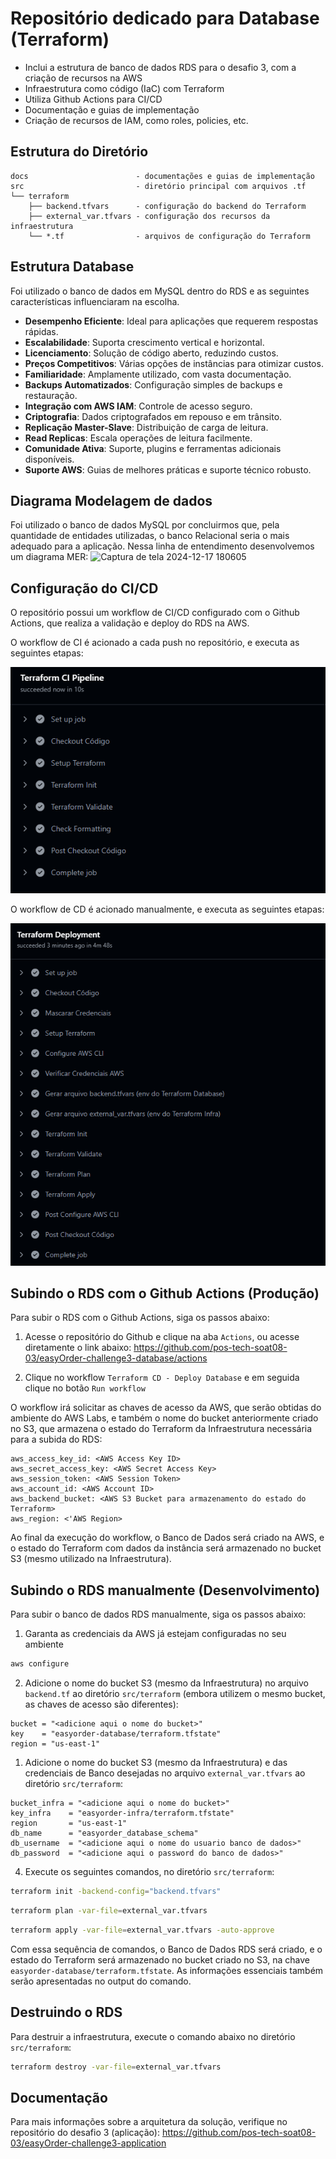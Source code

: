 
# Repositório dedicado para Database (Terraform)
- Inclui a estrutura de banco de dados RDS para o desafio 3, com a criação de recursos na AWS
- Infraestrutura como código (IaC) com Terraform
- Utiliza Github Actions para CI/CD
- Documentação e guias de implementação
- Criação de recursos de IAM, como roles, policies, etc.

## Estrutura do Diretório

```plaintext
docs                        - documentações e guias de implementação
src                         - diretório principal com arquivos .tf
└── terraform
    ├── backend.tfvars      - configuração do backend do Terraform
    ├── external_var.tfvars - configuração dos recursos da infraestrutura
    └── *.tf                - arquivos de configuração do Terraform
```

## Estrutura Database

Foi utilizado o banco de dados em MySQL dentro do RDS e as seguintes características influenciaram na escolha.
- **Desempenho Eficiente**: Ideal para aplicações que requerem respostas rápidas.
- **Escalabilidade**: Suporta crescimento vertical e horizontal.
- **Licenciamento**: Solução de código aberto, reduzindo custos.
- **Preços Competitivos**: Várias opções de instâncias para otimizar custos.
- **Familiaridade**: Amplamente utilizado, com vasta documentação.
- **Backups Automatizados**: Configuração simples de backups e restauração.
- **Integração com AWS IAM**: Controle de acesso seguro.
- **Criptografia**: Dados criptografados em repouso e em trânsito.
- **Replicação Master-Slave**: Distribuição de carga de leitura.
- **Read Replicas**: Escala operações de leitura facilmente.
- **Comunidade Ativa**: Suporte, plugins e ferramentas adicionais disponíveis.
- **Suporte AWS**: Guias de melhores práticas e suporte técnico robusto.

## Diagrama Modelagem de dados

Foi utilizado o banco de dados MySQL por concluirmos que, pela quantidade de entidades utilizadas, o banco Relacional seria o mais adequado para a aplicação. Nessa linha de entendimento desenvolvemos um diagrama MER:
![Captura de tela 2024-12-17 180605](https://github.com/user-attachments/assets/0c8e7a63-1cf8-4801-845f-ba0784e1df83)

## Configuração do CI/CD

O repositório possui um workflow de CI/CD configurado com o Github Actions, que realiza a validação e deploy do RDS na AWS.

O workflow de CI é acionado a cada push no repositório, e executa as seguintes etapas:

![alt text](img/image.png)

O workflow de CD é acionado manualmente, e executa as seguintes etapas:

![alt text](img/image2.png)

## Subindo o RDS com o Github Actions (Produção)

Para subir o RDS com o Github Actions, siga os passos abaixo:

1. Acesse o repositório do Github e clique na aba `Actions`, ou acesse diretamente o link abaixo:
 https://github.com/pos-tech-soat08-03/easyOrder-challenge3-database/actions

1. Clique no workflow `Terraform CD - Deploy Database` e em seguida clique no botão `Run workflow`

O workflow irá solicitar as chaves de acesso da AWS, que serão obtidas do ambiente do AWS Labs, e também o nome do bucket anteriormente criado no S3, que  armazena o estado do Terraform da Infraestrutura necessária para a subida do RDS:

```plaintext
aws_access_key_id: <AWS Access Key ID>
aws_secret_access_key: <AWS Secret Access Key>
aws_session_token: <AWS Session Token>
aws_account_id: <AWS Account ID>
aws_backend_bucket: <AWS S3 Bucket para armazenamento do estado do Terraform>
aws_region: <'AWS Region>
```

Ao final da execução do workflow, o Banco de Dados será criado na AWS, e o estado do Terraform com dados da instância será armazenado no bucket S3 (mesmo utilizado na Infraestrutura).

## Subindo o RDS manualmente (Desenvolvimento)

Para subir o banco de dados RDS manualmente, siga os passos abaixo:

1. Garanta as credenciais da AWS já estejam configuradas no seu ambiente

``` bash
aws configure
```

2. Adicione o nome do bucket S3 (mesmo da Infraestrutura) no arquivo `backend.tf` ao diretório `src/terraform` (embora utilizem o mesmo bucket, as chaves de acesso são diferentes):

``` hcl
bucket = "<adicione aqui o nome do bucket>"
key    = "easyorder-database/terraform.tfstate"
region = "us-east-1"
```

1. Adicione o nome do bucket S3 (mesmo da Infraestrutura) e das credenciais de Banco desejadas no arquivo `external_var.tfvars` ao diretório `src/terraform`:

``` hcl
bucket_infra = "<adicione aqui o nome do bucket>"
key_infra    = "easyorder-infra/terraform.tfstate"
region       = "us-east-1"
db_name      = "easyorder_database_schema"
db_username  = "<adicione aqui o nome do usuario banco de dados>"
db_password  = "<adicione aqui o password do banco de dados>"
``` 

4. Execute os seguintes comandos, no diretório `src/terraform`:

``` bash
terraform init -backend-config="backend.tfvars"
``` 

``` bash
terraform plan -var-file=external_var.tfvars
``` 

``` bash
terraform apply -var-file=external_var.tfvars -auto-approve
``` 

Com essa sequência de comandos, o Banco de Dados RDS será criado, e o estado do Terraform será armazenado no bucket criado no S3, na chave `easyorder-database/terraform.tfstate`. As informações essenciais também serão apresentadas no output do comando.

## Destruindo o RDS

Para destruir a infraestrutura, execute o comando abaixo no diretório `src/terraform`:

``` bash
terraform destroy -var-file=external_var.tfvars
```

## Documentação

Para mais informações sobre a arquitetura da solução, verifique no repositório do desafio 3 (aplicação):
https://github.com/pos-tech-soat08-03/easyOrder-challenge3-application
